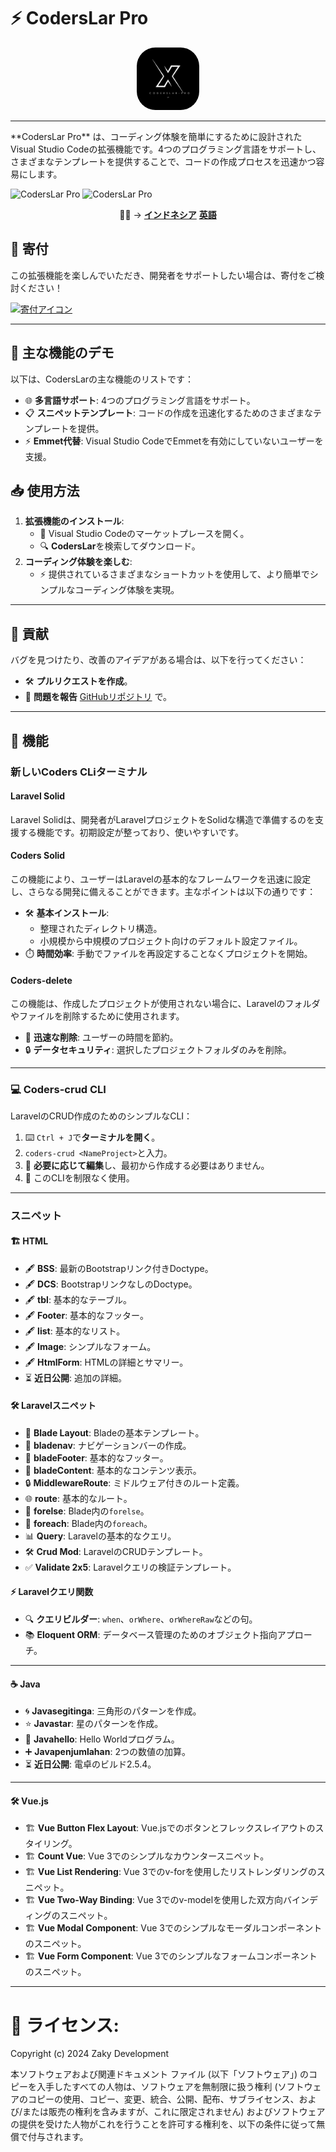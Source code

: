 # ⚡ CodersLar Pro

<p align="center">
  <img src="../assets/Logo3.png" alt="CodersLar Logo" width="100" style="border-radius: 30px;" /><hr>
</p>
 **CodersLar Pro** は、コーディング体験を簡単にするために設計されたVisual Studio Codeの拡張機能です。4つのプログラミング言語をサポートし、さまざまなテンプレートを提供することで、コードの作成プロセスを迅速かつ容易にします。

![CodersLar Pro](https://img.shields.io/badge/CodersLar-Pro-blue)
![CodersLar Pro](https://img.shields.io/badge/CodersLar-Pro-blue)

<p align="center">
🐱‍👤 -> 
  <strong><a href="ID">インドネシア</a></strong>
  <strong><a href="EN">英語</a></strong>
</p>

## 💖 寄付

この拡張機能を楽しんでいただき、開発者をサポートしたい場合は、寄付をご検討ください！

<a href="https://saweria.co/C02V">
    <img src="https://www.buymeacoffee.com/assets/img/custom_images/orange_img.png" alt="寄付アイコン" width="150" />
</a>

---

## 🚀 主な機能のデモ

以下は、CodersLarの主な機能のリストです：

- 🌐 **多言語サポート**: 4つのプログラミング言語をサポート。
- 📋 **スニペットテンプレート**: コードの作成を迅速化するためのさまざまなテンプレートを提供。
- ⚡ **Emmet代替**: Visual Studio CodeでEmmetを有効にしていないユーザーを支援。

## 📥 使用方法

1. **拡張機能のインストール**:
   - 🛒 Visual Studio Codeのマーケットプレースを開く。
   - 🔍 **CodersLar**を検索してダウンロード。
2. **コーディング体験を楽しむ**:
   - ⚡ 提供されているさまざまなショートカットを使用して、より簡単でシンプルなコーディング体験を実現。

---

## 🤝 貢献

バグを見つけたり、改善のアイデアがある場合は、以下を行ってください：

- 🛠️ **プルリクエストを作成**。
- 🐞 **問題を報告** [GitHubリポジトリ](#) で。

---

## 📂 機能

### 新しいCoders CLiターミナル

#### **Laravel Solid**

Laravel Solidは、開発者がLaravelプロジェクトをSolidな構造で準備するのを支援する機能です。初期設定が整っており、使いやすいです。

#### **Coders Solid**

この機能により、ユーザーはLaravelの基本的なフレームワークを迅速に設定し、さらなる開発に備えることができます。主なポイントは以下の通りです：

- 🛠️ **基本インストール**: 
  - 整理されたディレクトリ構造。
  - 小規模から中規模のプロジェクト向けのデフォルト設定ファイル。
- ⏱️ **時間効率**: 手動でファイルを再設定することなくプロジェクトを開始。

#### **Coders-delete**

この機能は、作成したプロジェクトが使用されない場合に、Laravelのフォルダやファイルを削除するために使用されます。

- 🚮 **迅速な削除**: ユーザーの時間を節約。
- 🔒 **データセキュリティ**: 選択したプロジェクトフォルダのみを削除。

---

### 💻 **Coders-crud CLI**

LaravelのCRUD作成のためのシンプルなCLI：

1. ⌨️ `Ctrl + J`で**ターミナルを開く**。
2. `coders-crud <NameProject>`と入力。
3. 🎉 **必要に応じて編集**し、最初から作成する必要はありません。
4. 🚀 このCLIを制限なく使用。

---

### スニペット

#### 🏗️ **HTML**

- 🖋️ **BSS**: 最新のBootstrapリンク付きDoctype。
- 🖋️ **DCS**: BootstrapリンクなしのDoctype。
- 🖋️ **tbl**: 基本的なテーブル。
- 🖋️ **Footer**: 基本的なフッター。
- 🖋️ **list**: 基本的なリスト。
- 🖋️ **Image**: シンプルなフォーム。
- 🖋️ **HtmlForm**: HTMLの詳細とサマリー。
- ⏳ **近日公開**: 追加の詳細。

#### 🛠️ **Laravelスニペット**

- 📜 **Blade Layout**: Bladeの基本テンプレート。
- 📜 **bladenav**: ナビゲーションバーの作成。
- 📜 **bladeFooter**: 基本的なフッター。
- 📜 **bladeContent**: 基本的なコンテンツ表示。
- 🔒 **MiddlewareRoute**: ミドルウェア付きのルート定義。
- 🌐 **route**: 基本的なルート。
- 🔄 **forelse**: Blade内の`forelse`。
- 🔄 **foreach**: Blade内の`foreach`。
- 📊 **Query**: Laravelの基本的なクエリ。
- 🛠️ **Crud Mod**: LaravelのCRUDテンプレート。
- ✅ **Validate 2x5**: Laravelクエリの検証テンプレート。

#### ⚡ **Laravelクエリ関数**

- 🔍 **クエリビルダー**: `when`、`orWhere`、`orWhereRaw`などの句。
- 📚 **Eloquent ORM**: データベース管理のためのオブジェクト指向アプローチ。

---

#### ☕ **Java**

- 🌀 **Javasegitinga**: 三角形のパターンを作成。
- ⭐ **Javastar**: 星のパターンを作成。
- 👋 **Javahello**: Hello Worldプログラム。
- ➕ **Javapenjumlahan**: 2つの数値の加算。
- ⏳ **近日公開**: 電卓のビルド2.5.4。

---

#### 🛠️ **Vue.js**

- 🏗️ **Vue Button Flex Layout**: Vue.jsでのボタンとフレックスレイアウトのスタイリング。
- 🏗️ **Count Vue**: Vue 3でのシンプルなカウンタースニペット。
- 🏗️ **Vue List Rendering**: Vue 3でのv-forを使用したリストレンダリングのスニペット。
- 🏗️ **Vue Two-Way Binding**: Vue 3でのv-modelを使用した双方向バインディングのスニペット。
- 🏗️ **Vue Modal Component**: Vue 3でのシンプルなモーダルコンポーネントのスニペット。
- 🏗️ **Vue Form Component**: Vue 3でのシンプルなフォームコンポーネントのスニペット。
<hr>

# 📝 ライセンス:
Copyright (c) 2024 Zaky Development

本ソフトウェアおよび関連ドキュメント ファイル (以下「ソフトウェア」) のコピーを入手したすべての人物は、ソフトウェアを無制限に扱う権利 (ソフトウェアのコピーの使用、コピー、変更、統合、公開、配布、サブライセンス、および/または販売の権利を含みますが、これに限定されません) およびソフトウェアの提供を受けた人物がこれを行うことを許可する権利を、以下の条件に従って無償で付与されます。
